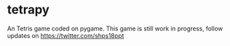 # tetrapy
An Tetris game coded on pygame.
This game is still work in progress, follow updates on https://twitter.com/shps18ppt
